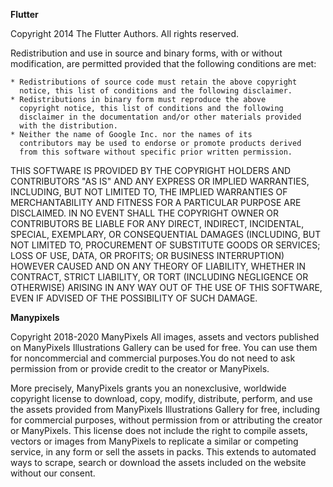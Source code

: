 **Flutter**

Copyright 2014 The Flutter Authors. All rights reserved.

Redistribution and use in source and binary forms, with or without modification,
are permitted provided that the following conditions are met:

    * Redistributions of source code must retain the above copyright
      notice, this list of conditions and the following disclaimer.
    * Redistributions in binary form must reproduce the above
      copyright notice, this list of conditions and the following
      disclaimer in the documentation and/or other materials provided
      with the distribution.
    * Neither the name of Google Inc. nor the names of its
      contributors may be used to endorse or promote products derived
      from this software without specific prior written permission.

THIS SOFTWARE IS PROVIDED BY THE COPYRIGHT HOLDERS AND CONTRIBUTORS "AS IS" AND
ANY EXPRESS OR IMPLIED WARRANTIES, INCLUDING, BUT NOT LIMITED TO, THE IMPLIED
WARRANTIES OF MERCHANTABILITY AND FITNESS FOR A PARTICULAR PURPOSE ARE
DISCLAIMED. IN NO EVENT SHALL THE COPYRIGHT OWNER OR CONTRIBUTORS BE LIABLE FOR
ANY DIRECT, INDIRECT, INCIDENTAL, SPECIAL, EXEMPLARY, OR CONSEQUENTIAL DAMAGES
(INCLUDING, BUT NOT LIMITED TO, PROCUREMENT OF SUBSTITUTE GOODS OR SERVICES;
LOSS OF USE, DATA, OR PROFITS; OR BUSINESS INTERRUPTION) HOWEVER CAUSED AND ON
ANY THEORY OF LIABILITY, WHETHER IN CONTRACT, STRICT LIABILITY, OR TORT
(INCLUDING NEGLIGENCE OR OTHERWISE) ARISING IN ANY WAY OUT OF THE USE OF THIS
SOFTWARE, EVEN IF ADVISED OF THE POSSIBILITY OF SUCH DAMAGE.

**Manypixels**

Copyright 2018-2020 ManyPixels
All images, assets and vectors published on ManyPixels Illustrations Gallery can be
used for free. You can use them for noncommercial and commercial purposes.You do not
need to ask permission from or provide credit to the creator or ManyPixels.

More precisely, ManyPixels grants you an nonexclusive, worldwide copyright license to
download, copy, modify, distribute, perform, and use the assets provided from ManyPixels
Illustrations Gallery for free, including for commercial purposes, without permission
from or attributing the creator or ManyPixels. This license does not include the right
to compile assets, vectors or images from ManyPixels to replicate a similar or competing
service, in any form or sell the assets in packs. This extends to automated ways to scrape,
search or download the assets included on the website without our consent.
